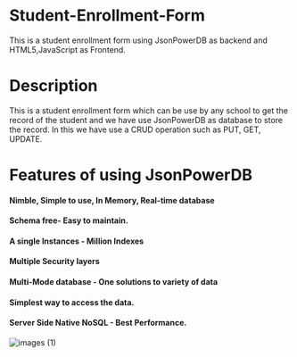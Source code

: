 # Student-Enrollment-Form
This is a student enrollment form using JsonPowerDB as backend and HTML5,JavaScript as Frontend.


# Description
This is a student enrollment form which can be use by any school to get the record of the student and we have use JsonPowerDB as database to store the record. In this we have use a CRUD operation such as PUT, GET, UPDATE.


# Features of using JsonPowerDB

####    Nimble, Simple to use, In Memory, Real-time database
####    Schema free- Easy to maintain.
####   A single Instances - Million Indexes
####    Multiple Security layers
#### Multi-Mode database - One solutions to variety of data
####    Simplest way to access the data.
####    Server Side Native NoSQL - Best Performance.


![images (1)](https://user-images.githubusercontent.com/110447902/219295871-422dd646-222a-4d30-994e-db34fbe2c967.jpg)
